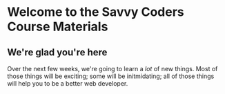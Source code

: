 # Welcome to the Savvy Coders Course Materials
## We're glad you're here

Over the next few weeks, we're going to learn a _lot_ of new things. Most of those things will be exciting; some will be initmidating; all of those things will help you to be a better web developer. 

